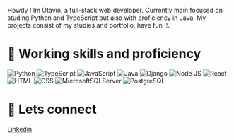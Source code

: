Howdy ! Im Otavio, a full-stack web developer. Currently main focused on studing Python and TypeScript but also with proficiency in Java.
My projects consist of my studies and portfolio, have fun !!.

# 💼 Working skills and proficiency

![Python](https://img.shields.io/badge/python-3670A0?style=for-the-badge&logo=python&logoColor=ffdd54)      ![TypeScript](https://img.shields.io/badge/typescript-%23007ACC.svg?style=for-the-badge&logo=typescript&logoColor=white)      ![JavaScript](https://img.shields.io/badge/javascript-%23323330.svg?style=for-the-badge&logo=javascript&logoColor=%23F7DF1E)      ![Java](https://img.shields.io/badge/java-%23ED8B00.svg?style=for-the-badge&logo=openjdk&logoColor=white)     ![Django](https://img.shields.io/badge/Django-092E20?style=for-the-badge&logo=django&logoColor=white)    ![Node JS](https://img.shields.io/badge/Node.js-43853D?style=for-the-💼badge&logo=node.js&logoColor=white)    ![React](https://img.shields.io/badge/React-20232A?style=for-the-badge&logo=react&logoColor=61DAFB)     ![HTML](https://img.shields.io/badge/HTML5-E34F26?style=for-the-badge&logo=html5&logoColor=white)    ![CSS](https://img.shields.io/badge/CSS3-1572B6?style=for-the-badge&logo=css3&logoColor=white)     ![MicrosoftSQLServer](https://img.shields.io/badge/Microsoft%20SQL%20Server-CC2927?style=for-the-badge&logo=microsoft%20sql%20server&logoColor=white)    ![PostgreSQL](https://img.shields.io/badge/PostgreSQL-316192?style=for-the-badge&logo=postgresql&logoColor=white
)

# 👋 Lets connect

[Linkedin](https://www.linkedin.com/in/otavio-emilio)






